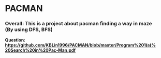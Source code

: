 # PACMAN

### **Overall: This is a project about pacman finding a way in maze (By using DFS, BFS)**

**Question: https://github.com/KBLin1996/PACMAN/blob/master/Program%201(a)%20Search%20in%20Pac-Man.pdf**
